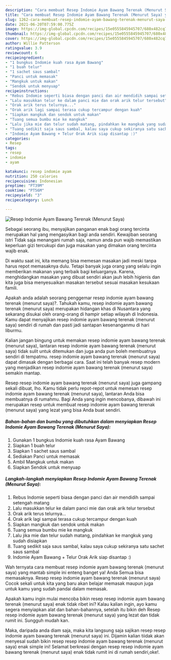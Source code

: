 ```yaml
---
description: "Cara membuat Resep Indomie Ayam Bawang Terenak (Menurut Saya) yang sedap Untuk Jualan"
title: "Cara membuat Resep Indomie Ayam Bawang Terenak (Menurut Saya) yang sedap Untuk Jualan"
slug: 1262-cara-membuat-resep-indomie-ayam-bawang-terenak-menurut-saya-yang-sedap-untuk-jualan
date: 2021-06-20T07:59:00.775Z
image: https://img-global.cpcdn.com/recipes/15e0555845945707/680x482cq70/resep-indomie-ayam-bawang-terenak-menurut-saya-foto-resep-utama.jpg
thumbnail: https://img-global.cpcdn.com/recipes/15e0555845945707/680x482cq70/resep-indomie-ayam-bawang-terenak-menurut-saya-foto-resep-utama.jpg
cover: https://img-global.cpcdn.com/recipes/15e0555845945707/680x482cq70/resep-indomie-ayam-bawang-terenak-menurut-saya-foto-resep-utama.jpg
author: Willie Patterson
ratingvalue: 3.9
reviewcount: 6
recipeingredient:
- "1 bungkus Indomie kuah rasa Ayam Bawang"
- "1 buah telur"
- "1 sachet saus sambal"
- "Panci untuk memasak"
- "Mangkuk untuk makan"
- "Sendok untuk menyuap"
recipeinstructions:
- "Rebus Indomie seperti biasa dengan panci dan air mendidih sampai setengah matang"
- "Lalu masukkan telur ke dalam panci mie dan orak arik telur tersebut"
- "Orak arik terus telurnya..."
- "Orak arik lagi sampai terasa cukup tercampur dengan kuah"
- "Siapkan mangkuk dan sendok untuk makan"
- "Tuang semua bumbu mie ke mangkuk"
- "Lalu jika mie dan telur sudah matang, pindahkan ke mangkuk yang sudah disiapkan"
- "Tuang sedikit saja saus sambal, kalau saya cukup sekiranya satu sachet saus sambal"
- "Indomie Ayam Bawang + Telur Orak Arik siap disantap :)"
categories:
- Resep
tags:
- resep
- indomie
- ayam

katakunci: resep indomie ayam 
nutrition: 250 calories
recipecuisine: Indonesian
preptime: "PT39M"
cooktime: "PT56M"
recipeyield: "3"
recipecategory: Lunch

---
```



![Resep Indomie Ayam Bawang Terenak (Menurut Saya)](https://img-global.cpcdn.com/recipes/15e0555845945707/680x482cq70/resep-indomie-ayam-bawang-terenak-menurut-saya-foto-resep-utama.jpg)

Sebagai seorang ibu, menyajikan panganan enak bagi orang tercinta merupakan hal yang mengasyikan bagi anda sendiri. Kewajiban seorang istri Tidak saja menangani rumah saja, namun anda pun wajib memastikan keperluan gizi tercukupi dan juga masakan yang dimakan orang tercinta wajib enak.

Di waktu  saat ini, kita memang bisa memesan masakan jadi meski tanpa harus repot memasaknya dulu. Tetapi banyak juga orang yang selalu ingin memberikan makanan yang terbaik bagi keluarganya. Karena, menghidangkan masakan yang dibuat sendiri akan jauh lebih higienis dan kita juga bisa menyesuaikan masakan tersebut sesuai masakan kesukaan famili. 



Apakah anda adalah seorang penggemar resep indomie ayam bawang terenak (menurut saya)?. Tahukah kamu, resep indomie ayam bawang terenak (menurut saya) merupakan hidangan khas di Nusantara yang sekarang disukai oleh orang-orang di hampir setiap wilayah di Indonesia. Kamu dapat menyajikan resep indomie ayam bawang terenak (menurut saya) sendiri di rumah dan pasti jadi santapan kesenanganmu di hari liburmu.

Kalian jangan bingung untuk memakan resep indomie ayam bawang terenak (menurut saya), lantaran resep indomie ayam bawang terenak (menurut saya) tidak sulit untuk ditemukan dan juga anda pun boleh membuatnya sendiri di tempatmu. resep indomie ayam bawang terenak (menurut saya) dapat dimasak dengan berbagai cara. Saat ini telah banyak resep modern yang menjadikan resep indomie ayam bawang terenak (menurut saya) semakin mantap.

Resep resep indomie ayam bawang terenak (menurut saya) juga gampang sekali dibuat, lho. Kamu tidak perlu repot-repot untuk memesan resep indomie ayam bawang terenak (menurut saya), lantaran Anda bisa membuatnya di rumahmu. Bagi Anda yang ingin mencobanya, dibawah ini merupakan resep untuk membuat resep indomie ayam bawang terenak (menurut saya) yang lezat yang bisa Anda buat sendiri.

<!--inarticleads1-->

##### Bahan-bahan dan bumbu yang dibutuhkan dalam menyiapkan Resep Indomie Ayam Bawang Terenak (Menurut Saya):

1. Gunakan 1 bungkus Indomie kuah rasa Ayam Bawang
1. Siapkan 1 buah telur
1. Siapkan 1 sachet saus sambal
1. Sediakan Panci untuk memasak
1. Ambil Mangkuk untuk makan
1. Siapkan Sendok untuk menyuap




<!--inarticleads2-->

##### Langkah-langkah menyiapkan Resep Indomie Ayam Bawang Terenak (Menurut Saya):

1. Rebus Indomie seperti biasa dengan panci dan air mendidih sampai setengah matang
1. Lalu masukkan telur ke dalam panci mie dan orak arik telur tersebut
1. Orak arik terus telurnya...
1. Orak arik lagi sampai terasa cukup tercampur dengan kuah
1. Siapkan mangkuk dan sendok untuk makan
1. Tuang semua bumbu mie ke mangkuk
1. Lalu jika mie dan telur sudah matang, pindahkan ke mangkuk yang sudah disiapkan
1. Tuang sedikit saja saus sambal, kalau saya cukup sekiranya satu sachet saus sambal
1. Indomie Ayam Bawang + Telur Orak Arik siap disantap :)




Wah ternyata cara membuat resep indomie ayam bawang terenak (menurut saya) yang mantab simple ini enteng banget ya! Anda Semua bisa memasaknya. Resep resep indomie ayam bawang terenak (menurut saya) Cocok sekali untuk kita yang baru akan belajar memasak maupun juga untuk kamu yang sudah pandai dalam memasak.

Apakah kamu ingin mulai mencoba bikin resep resep indomie ayam bawang terenak (menurut saya) enak tidak ribet ini? Kalau kalian ingin, ayo kamu segera menyiapkan alat dan bahan-bahannya, setelah itu bikin deh Resep resep indomie ayam bawang terenak (menurut saya) yang lezat dan tidak rumit ini. Sungguh mudah kan. 

Maka, daripada anda diam saja, maka kita langsung saja sajikan resep resep indomie ayam bawang terenak (menurut saya) ini. Dijamin kalian tiidak akan menyesal sudah bikin resep resep indomie ayam bawang terenak (menurut saya) enak simple ini! Selamat berkreasi dengan resep resep indomie ayam bawang terenak (menurut saya) enak tidak rumit ini di rumah sendiri,oke!.

